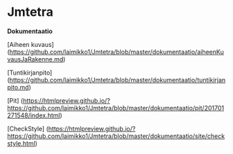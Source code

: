 # Jmtetra


**Dokumentaatio**

[Aiheen kuvaus] (https://github.com/laimikko1/Jmtetra/blob/master/dokumentaatio/aiheenKuvausJaRakenne.md)

[Tuntikirjanpito] (https://github.com/laimikko1/Jmtetra/blob/master/dokumentaatio/tuntikirjanpito.md)

[Pit] (https://htmlpreview.github.io/?https://github.com/laimikko1/Jmtetra/blob/master/dokumentaatio/pit/201701271548/index.html)


[CheckStyle] (https://htmlpreview.github.io/?https://github.com/laimikko1/Jmtetra/blob/master/dokumentaatio/site/checkstyle.html)
